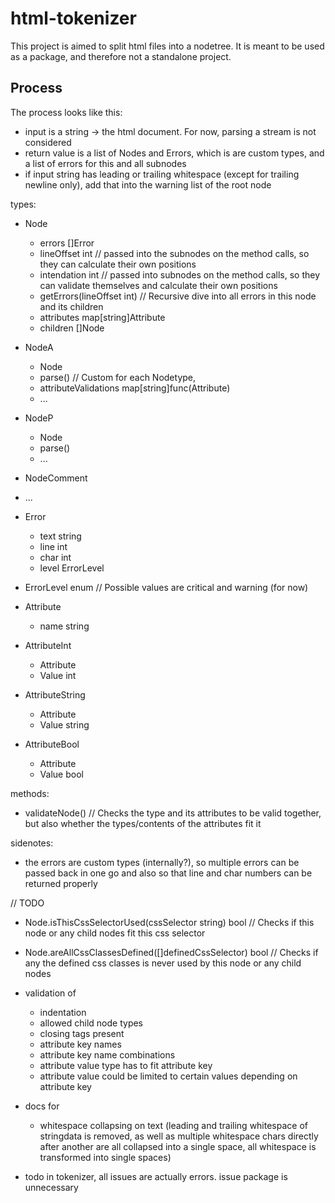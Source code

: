 # html-tokenizer

This project is aimed to split html files into a nodetree.
It is meant to be used as a package, and therefore not a standalone project.

## Process

The process looks like this:
- input is a string -> the html document. For now, parsing a stream is not considered
- return value is a list of Nodes and Errors, which is are custom types, and a list of errors for this and all subnodes
- if input string has leading or trailing whitespace (except for trailing newline only), add that into the warning list of the root node


types:
- Node
  - errors []Error
  - lineOffset int // passed into the subnodes on the method calls, so they can calculate their own positions
  - intendation int // passed into subnodes on the method calls, so they can validate themselves and calculate their own positions
  - getErrors(lineOffset int) // Recursive dive into all errors in this node and its children
  - attributes map[string]Attribute
  - children []Node
- NodeA
  - Node
  - parse() // Custom for each Nodetype, 
  - attributeValidations map[string]func(Attribute)
  - ...
- NodeP
  - Node
  - parse()
  - ...
- NodeComment
- ...

- Error
  - text string
  - line int
  - char int
  - level ErrorLevel
- ErrorLevel enum // Possible values are critical and warning (for now)

- Attribute
  - name string
- AttributeInt
  - Attribute
  - Value int
- AttributeString
  - Attribute
  - Value string
- AttributeBool
  - Attribute
  - Value bool


methods:
- validateNode() // Checks the type and its attributes to be valid together, but also whether the types/contents of the attributes fit it

sidenotes:
- the errors are custom types (internally?), so multiple errors can be passed back in one go and also so that line and char numbers can be returned properly

// TODO
- Node.isThisCssSelectorUsed(cssSelector string) bool // Checks if this node or any child nodes fit this css selector
- Node.areAllCssClassesDefined([]definedCssSelector) bool // Checks if any the defined css classes is never used by this node or any child nodes
- validation of
  - indentation
  - allowed child node types
  - closing tags present
  - attribute key names
  - attribute key name combinations
  - attribute value type has to fit attribute key
  - attribute value could be limited to certain values depending on attribute key
- docs for
  - whitespace collapsing on text (leading and trailing whitespace of stringdata is removed, as well as multiple whitespace chars directly after another are all collapsed into a single space, all whitespace is transformed into single spaces)

- todo in tokenizer, all issues are actually errors.
  issue package is unnecessary